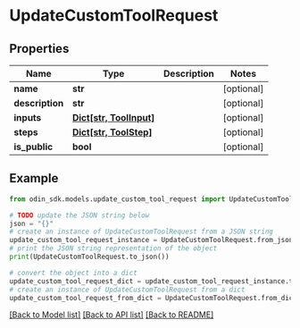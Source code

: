 # UpdateCustomToolRequest


## Properties

Name | Type | Description | Notes
------------ | ------------- | ------------- | -------------
**name** | **str** |  | [optional] 
**description** | **str** |  | [optional] 
**inputs** | [**Dict[str, ToolInput]**](ToolInput.md) |  | [optional] 
**steps** | [**Dict[str, ToolStep]**](ToolStep.md) |  | [optional] 
**is_public** | **bool** |  | [optional] 

## Example

```python
from odin_sdk.models.update_custom_tool_request import UpdateCustomToolRequest

# TODO update the JSON string below
json = "{}"
# create an instance of UpdateCustomToolRequest from a JSON string
update_custom_tool_request_instance = UpdateCustomToolRequest.from_json(json)
# print the JSON string representation of the object
print(UpdateCustomToolRequest.to_json())

# convert the object into a dict
update_custom_tool_request_dict = update_custom_tool_request_instance.to_dict()
# create an instance of UpdateCustomToolRequest from a dict
update_custom_tool_request_from_dict = UpdateCustomToolRequest.from_dict(update_custom_tool_request_dict)
```
[[Back to Model list]](../README.md#documentation-for-models) [[Back to API list]](../README.md#documentation-for-api-endpoints) [[Back to README]](../README.md)


